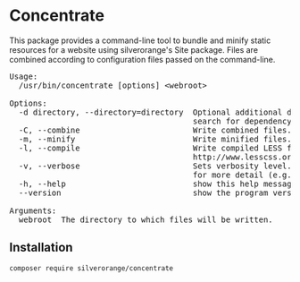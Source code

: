 Concentrate
===========
This package provides a command-line tool to bundle and minify static resources for a website using silverorange's Site package. Files are combined according to configuration files passed on the command-line.

<pre>
Usage:
  /usr/bin/concentrate [options] &lt;webroot&gt;

Options:
  -d directory, --directory=directory  Optional additional directory to
                                       search for dependency data files.
  -C, --combine                        Write combined files.
  -m, --minify                         Write minified files.
  -l, --compile                        Write compiled LESS files. See
                                       http://www.lesscss.org/.
  -v, --verbose                        Sets verbosity level. Use multiples
                                       for more detail (e.g. "-vv").
  -h, --help                           show this help message and exit
  --version                            show the program version and exit

Arguments:
  webroot  The directory to which files will be written.
</pre>

Installation
------------

```sh
composer require silverorange/concentrate
```
